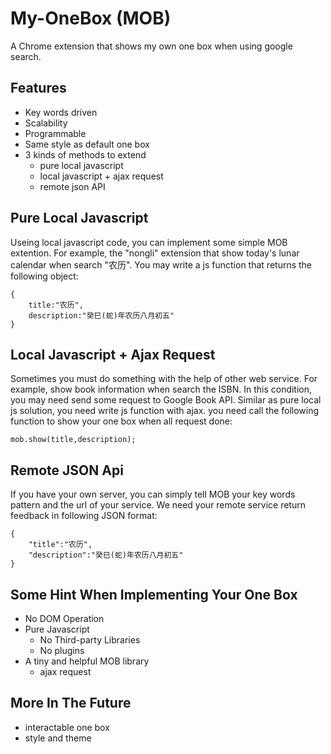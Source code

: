 My-OneBox (MOB)
=========

A Chrome extension that shows my own one box when using google search.

Features
--------
 * Key words driven
 * Scalability
 * Programmable
 * Same style as default one box
 * 3 kinds of methods to extend
 	* pure local javascript
 	* local javascript + ajax request
 	* remote json API
 	

Pure Local Javascript
---------------------
Useing local javascript code, you can implement some simple MOB extention. For example, the "nongli" extension that show today's lunar calendar when search "农历". You may write a js function that returns the following object:

	{
		title:"农历",
		description:"癸巳(蛇)年农历八月初五"
	}

Local Javascript + Ajax Request
-------------------------------
Sometimes you must do something with the help of other web service. For example, show book information when search the ISBN. In this condition, you may need send some request to Google Book API. Similar as pure local js solution, you need write js function with ajax. you need call the following function to show your one box when all request done:

	mob.show(title,description);

Remote JSON Api
---------------
If you have your own server, you can simply tell MOB your key words pattern and the url of your service. We need your remote service return feedback in following JSON format:

	{
		"title":"农历",
		"description":"癸巳(蛇)年农历八月初五"
	}
	
Some Hint When Implementing Your One Box
----------------------------------------
 * No DOM Operation
 * Pure Javascript
 	* No Third-party Libraries
 	* No plugins
 * A tiny and helpful MOB library
 	* ajax request

More In The Future
------------------
 * interactable one box
 * style and theme